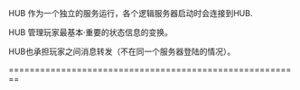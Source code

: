 HUB 作为一个独立的服务运行，各个逻辑服务器启动时会连接到HUB.

HUB 管理玩家最基本·重要的状态信息的变换。

HUB也承担玩家之间消息转发（不在同一个服务器登陆的情况）。

========================================================

